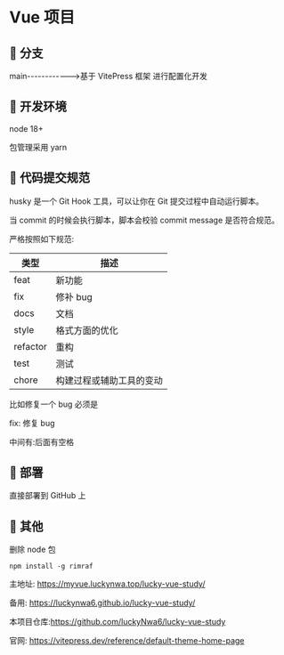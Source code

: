 # Vue 项目

## 🐑 分支

main------------>基于 VitePress 框架 进行配置化开发

## 🐶 开发环境

node 18+

包管理采用 yarn

## 🐯 代码提交规范

husky 是一个 Git Hook 工具，可以让你在 Git 提交过程中自动运行脚本。

当 commit 的时候会执行脚本，脚本会校验 commit message 是否符合规范。

严格按照如下规范:

| 类型     | 描述                     |
| -------- | ------------------------ |
| feat     | 新功能                   |
| fix      | 修补 bug                 |
| docs     | 文档                     |
| style    | 格式方面的优化           |
| refactor | 重构                     |
| test     | 测试                     |
| chore    | 构建过程或辅助工具的变动 |

比如修复一个 bug 必须是

fix: 修复 bug

中间有:后面有空格

## 🚀 部署

直接部署到 GitHub 上

## 🚀 其他

删除 node 包

```shell
npm install -g rimraf
```

主地址: https://myvue.luckynwa.top/lucky-vue-study/

备用: https://luckynwa6.github.io/lucky-vue-study/

本项目仓库:https://github.com/luckyNwa6/lucky-vue-study

官网: https://vitepress.dev/reference/default-theme-home-page
